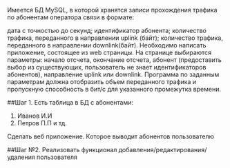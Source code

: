 Имеется БД MySQL, в которой хранятся записи прохождения трафика по абонентам оператора связи в формате:

дата с точностью до секунд;
идентификатор абонента;
количество трафика, переданного в направлении uplink (байт);
количество трафика, переданного в направлении downlink(байт).
Необходимо написать приложение, состоящее из web страницы. На странице выбираются параметры: начало отсчета, окончание отсчета, абонент (предоставить выбор из существующих, пользователь не знает идентификаторов абонентов), направление uplink или downlink. Программа по заданным параметрам должна отобразить объем переданного трафика и пропускную способность в бит/с для указанного промежутка времени.

##Шаг 1.
Есть таблица в БД с абонентами:
1. Иванов И.И
2. Петров П.П и тд.

Сделать веб приложение. Которое выводит абонентов пользователю

##Шаг №2.
Реализовать функционал добавления/редактирования/удаления пользователя